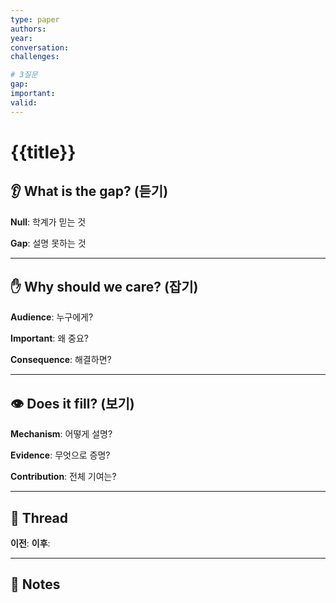 ```yaml
---
type: paper
authors: 
year: 
conversation: 
challenges: 

# 3질문
gap: 
important: 
valid: 
---
```


# {{title}}

## 👂 What is the gap? (듣기)

**Null**: 학계가 믿는 것

**Gap**: 설명 못하는 것

---

## ✋ Why should we care? (잡기)

**Audience**: 누구에게?

**Important**: 왜 중요?

**Consequence**: 해결하면?

---

## 👁 Does it fill? (보기)

**Mechanism**: 어떻게 설명?

**Evidence**: 무엇으로 증명?

**Contribution**: 전체 기여는?

---

## 🔗 Thread

**이전**: 
**이후**: 

---

## 📝 Notes
